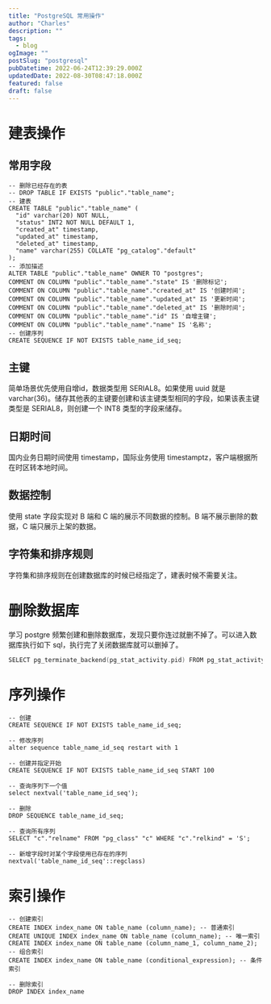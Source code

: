 ```yaml
---
title: "PostgreSQL 常用操作"
author: "Charles"
description: ""
tags:
  - blog
ogImage: ""
postSlug: "postgresql"
pubDatetime: 2022-06-24T12:39:29.000Z
updatedDate: 2022-08-30T08:47:18.000Z
featured: false
draft: false
---
```


# 建表操作

## 常用字段

```plsql
-- 删除已经存在的表
-- DROP TABLE IF EXISTS "public"."table_name";
-- 建表
CREATE TABLE "public"."table_name" (
  "id" varchar(20) NOT NULL,
  "status" INT2 NOT NULL DEFAULT 1,
  "created_at" timestamp,
  "updated_at" timestamp,
  "deleted_at" timestamp,
  "name" varchar(255) COLLATE "pg_catalog"."default"
);
-- 添加描述
ALTER TABLE "public"."table_name" OWNER TO "postgres";
COMMENT ON COLUMN "public"."table_name"."state" IS '删除标记';
COMMENT ON COLUMN "public"."table_name"."created_at" IS '创建时间';
COMMENT ON COLUMN "public"."table_name"."updated_at" IS '更新时间';
COMMENT ON COLUMN "public"."table_name"."deleted_at" IS '删除时间';
COMMENT ON COLUMN "public"."table_name"."id" IS '自增主键';
COMMENT ON COLUMN "public"."table_name"."name" IS '名称';
-- 创建序列
CREATE SEQUENCE IF NOT EXISTS table_name_id_seq;
```

## 主键

简单场景优先使用自增id，数据类型用 SERIAL8。如果使用 uuid 就是 varchar(36)。储存其他表的主键要创建和该主键类型相同的字段，如果该表主键类型是 SERIAL8，则创建一个 INT8 类型的字段来储存。

## 日期时间

国内业务日期时间使用 timestamp，国际业务使用 timestamptz，客户端根据所在时区转本地时间。

## 数据控制

使用 state 字段实现对 B 端和 C 端的展示不同数据的控制。B 端不展示删除的数据，C 端只展示上架的数据。

## 字符集和排序规则

字符集和排序规则在创建数据库的时候已经指定了，建表时候不需要关注。

# 删除数据库

学习 postgre 频繁创建和删除数据库，发现只要你连过就删不掉了。可以进入数据库执行如下 sql，执行完了关闭数据库就可以删掉了。

```go
SELECT pg_terminate_backend(pg_stat_activity.pid) FROM pg_stat_activity WHERE datname='数据库名' AND pid<>pg_backend_pid();
```

# 序列操作

```plsql
-- 创建
CREATE SEQUENCE IF NOT EXISTS table_name_id_seq;

-- 修改序列
alter sequence table_name_id_seq restart with 1

-- 创建并指定开始
CREATE SEQUENCE IF NOT EXISTS table_name_id_seq START 100

-- 查询序列下一个值
select nextval('table_name_id_seq');

-- 删除
DROP SEQUENCE table_name_id_seq;

-- 查询所有序列
SELECT "c"."relname" FROM "pg_class" "c" WHERE "c"."relkind" = 'S';

-- 新增字段时对某个字段使用已存在的序列
nextval('table_name_id_seq'::regclass)
```

# 索引操作

```plsql
-- 创建索引
CREATE INDEX index_name ON table_name (column_name); -- 普通索引
CREATE UNIQUE INDEX index_name ON table_name (column_name); -- 唯一索引
CREATE INDEX index_name ON table_name (column_name_1, column_name_2); -- 组合索引
CREATE INDEX index_name ON table_name (conditional_expression); -- 条件索引

-- 删除索引
DROP INDEX index_name
```
